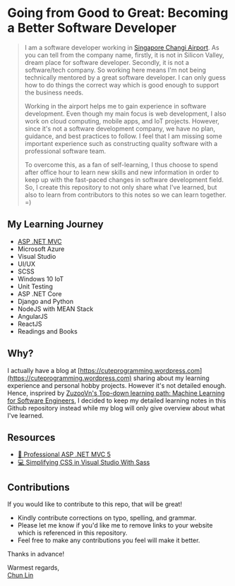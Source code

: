 # Going from Good to Great: Becoming a Better Software Developer

> I am a software developer working in [Singapore Changi Airport](https://en.wikipedia.org/wiki/Singapore_Changi_Airport). As you can tell from the company name, firstly, it is not in Silicon Valley, dream place for software developer. Secondly, it is not a software/tech company. So working here means I'm not being technically mentored by a great software developer. I can only guess how to do things the correct way which is good enough to support the business needs.
> 
> Working in the airport helps me to gain experience in software development. Even though my main focus is web development, I also work on cloud computing, mobile apps, and IoT projects. However, since it's not a software development company, we have no plan, guidance, and best practices to follow. I feel that I am missing some important experience such as constructing quality software with a professional software team. 
>
> To overcome this, as a fan of self-learning, I thus choose to spend after office hour to learn new skills and new information in order to keep up with the fast-paced changes in software development field. So, I create this repository to not only share what I've learned, but also to learn from contributors to this notes so we can learn together. =) 

## My Learning Journey

 - [ASP .NET MVC](/aspnet/mvc)
 - Microsoft Azure
 - Visual Studio
 - UI/UX
 - SCSS
 - Windows 10 IoT
 - Unit Testing
 - ASP .NET Core
 - Django and Python
 - NodeJS with MEAN Stack
 - AngularJS
 - ReactJS
 - Readings and Books
 
## Why?
I actually have a blog at [https://cuteprogramming.wordpress.com](https://cuteprogramming.wordpress.com) sharing about my learning experience and personal hobby projects. However it's not detailed enough. Hence, insprired by [ZuzooVn's Top-down learning path: Machine Learning for Software Engineers](https://github.com/ZuzooVn/machine-learning-for-software-engineers), I decided to keep my detailed learning notes in this Github repository instead while my blog will only give overview about what I've learned.

## Resources
 - [:book: Professional ASP .NET MVC 5](https://www.amazon.com/Professional-ASP-NET-MVC-Jon-Galloway/dp/1118794753)
 - [:computer: Simplifying CSS in Visual Studio With Sass](https://www.pluralsight.com/courses/simplifying-css-visual-studio-sass)

## Contributions
If you would like to contribute to this repo, that will be great!

 - Kindly contribute corrections on typo, spelling, and grammar.
 - Please let me know if you'd like me to remove links to your website which is referenced in this repository.
 - Feel free to make any contributions you feel will make it better.

Thanks in advance!


Warmest regards,  
[Chun Lin](https://goh-chunlin.github.io)
